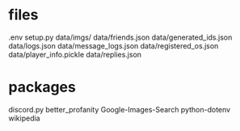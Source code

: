 # files
.env
setup.py
data/imgs/
data/friends.json
data/generated_ids.json
data/logs.json
data/message_logs.json
data/registered_os.json
data/player_info.pickle
data/replies.json

# packages
discord.py
better_profanity
Google-Images-Search
python-dotenv
wikipedia